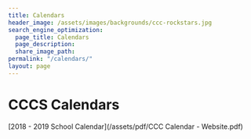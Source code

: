 ```yaml
---
title: Calendars
header_image: /assets/images/backgrounds/ccc-rockstars.jpg
search_engine_optimization:
  page_title: Calendars 
  page_description:
  share_image_path:
permalink: "/calendars/"
layout: page
---
```


# CCCS Calendars

[2018 - 2019 School Calendar](/assets/pdf/CCC Calendar - Website.pdf)

&nbsp;